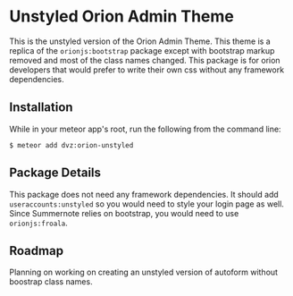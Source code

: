 # Unstyled Orion Admin Theme

This is the unstyled version of the Orion Admin Theme. This theme is a replica of the ```orionjs:bootstrap``` package
except with bootstrap markup removed and most of the class names changed. This package is for orion developers that would prefer to write their own css without any framework dependencies.

## Installation

While in your meteor app's root, run the following from the command line:

```
$ meteor add dvz:orion-unstyled
```

## Package Details

This package does not need any framework dependencies. It should add ```useraccounts:unstyled``` so you would need to style your login page as well. Since Summernote relies on bootstrap, you would need to use ```orionjs:froala```.

## Roadmap

Planning on working on creating an unstyled version of autoform without boostrap class names.
